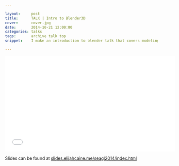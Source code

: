 ```yaml
---

layout:     post
title:      TALK | Intro to Blender3D
cover:      cover.jpg
date:       2014-10-21 12:00:00
categories: talks
tags:       archive talk top
snippet:    I make an introduction to blender talk that covers modeling, materials, and compositing. 

---
```


<iframe width="560" height="315" src="//www.youtube.com/embed/rt-Izup2YWA" frameborder="0" allowfullscreen></iframe>

Slides can be found at <a href="http://slides.elijahcaine.me/seagl2014/index.html">slides.elijahcaine.me/seagl2014/index.html</a>
